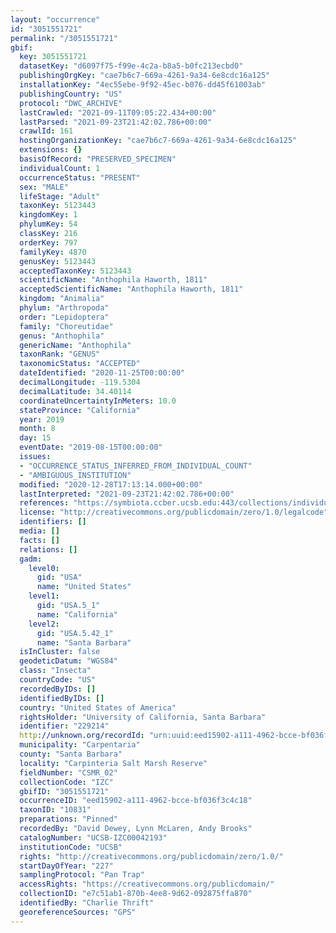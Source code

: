 ```yaml
---
layout: "occurrence"
id: "3051551721"
permalink: "/3051551721"
gbif:
  key: 3051551721
  datasetKey: "d6097f75-f99e-4c2a-b8a5-b0fc213ecbd0"
  publishingOrgKey: "cae7b6c7-669a-4261-9a34-6e8cdc16a125"
  installationKey: "4ec55ebe-9f92-45ec-b076-dd45f61003ab"
  publishingCountry: "US"
  protocol: "DWC_ARCHIVE"
  lastCrawled: "2021-09-11T09:05:22.434+00:00"
  lastParsed: "2021-09-23T21:42:02.786+00:00"
  crawlId: 161
  hostingOrganizationKey: "cae7b6c7-669a-4261-9a34-6e8cdc16a125"
  extensions: {}
  basisOfRecord: "PRESERVED_SPECIMEN"
  individualCount: 1
  occurrenceStatus: "PRESENT"
  sex: "MALE"
  lifeStage: "Adult"
  taxonKey: 5123443
  kingdomKey: 1
  phylumKey: 54
  classKey: 216
  orderKey: 797
  familyKey: 4870
  genusKey: 5123443
  acceptedTaxonKey: 5123443
  scientificName: "Anthophila Haworth, 1811"
  acceptedScientificName: "Anthophila Haworth, 1811"
  kingdom: "Animalia"
  phylum: "Arthropoda"
  order: "Lepidoptera"
  family: "Choreutidae"
  genus: "Anthophila"
  genericName: "Anthophila"
  taxonRank: "GENUS"
  taxonomicStatus: "ACCEPTED"
  dateIdentified: "2020-11-25T00:00:00"
  decimalLongitude: -119.5304
  decimalLatitude: 34.40114
  coordinateUncertaintyInMeters: 10.0
  stateProvince: "California"
  year: 2019
  month: 8
  day: 15
  eventDate: "2019-08-15T00:00:00"
  issues:
  - "OCCURRENCE_STATUS_INFERRED_FROM_INDIVIDUAL_COUNT"
  - "AMBIGUOUS_INSTITUTION"
  modified: "2020-12-28T17:13:14.000+00:00"
  lastInterpreted: "2021-09-23T21:42:02.786+00:00"
  references: "https://symbiota.ccber.ucsb.edu:443/collections/individual/index.php?occid=229214"
  license: "http://creativecommons.org/publicdomain/zero/1.0/legalcode"
  identifiers: []
  media: []
  facts: []
  relations: []
  gadm:
    level0:
      gid: "USA"
      name: "United States"
    level1:
      gid: "USA.5_1"
      name: "California"
    level2:
      gid: "USA.5.42_1"
      name: "Santa Barbara"
  isInCluster: false
  geodeticDatum: "WGS84"
  class: "Insecta"
  countryCode: "US"
  recordedByIDs: []
  identifiedByIDs: []
  country: "United States of America"
  rightsHolder: "University of California, Santa Barbara"
  identifier: "229214"
  http://unknown.org/recordId: "urn:uuid:eed15902-a111-4962-bcce-bf036f3c4c18"
  municipality: "Carpentaria"
  county: "Santa Barbara"
  locality: "Carpinteria Salt Marsh Reserve"
  fieldNumber: "CSMR_02"
  collectionCode: "IZC"
  gbifID: "3051551721"
  occurrenceID: "eed15902-a111-4962-bcce-bf036f3c4c18"
  taxonID: "10831"
  preparations: "Pinned"
  recordedBy: "David Dewey, Lynn McLaren, Andy Brooks"
  catalogNumber: "UCSB-IZC00042193"
  institutionCode: "UCSB"
  rights: "http://creativecommons.org/publicdomain/zero/1.0/"
  startDayOfYear: "227"
  samplingProtocol: "Pan Trap"
  accessRights: "https://creativecommons.org/publicdomain/"
  collectionID: "e7c51ab1-870b-4ee8-9d62-092875ffa870"
  identifiedBy: "Charlie Thrift"
  georeferenceSources: "GPS"
---
```

